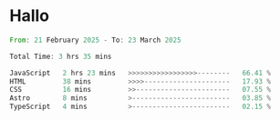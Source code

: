# Hallo
<!--START_SECTION:waka-->

```rust
From: 21 February 2025 - To: 23 March 2025

Total Time: 3 hrs 35 mins

JavaScript   2 hrs 23 mins   >>>>>>>>>>>>>>>>>--------   66.41 %
HTML         38 mins         >>>>---------------------   17.93 %
CSS          16 mins         >>-----------------------   07.55 %
Astro        8 mins          >------------------------   03.85 %
TypeScript   4 mins          >------------------------   02.15 %
```

<!--END_SECTION:waka-->

